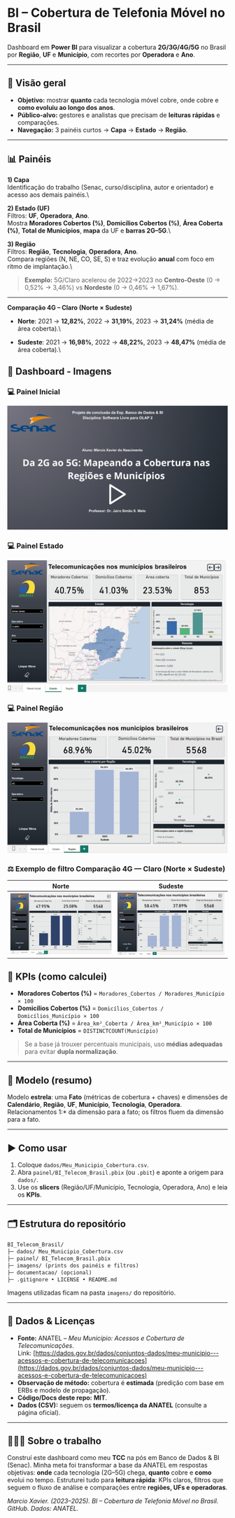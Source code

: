 # BI – Cobertura de Telefonia Móvel no Brasil

Dashboard em **Power BI** para visualizar a cobertura **2G/3G/4G/5G** no Brasil por **Região**, **UF** e **Município**, com recortes por **Operadora** e **Ano**.

---

## 🔎 Visão geral 

- **Objetivo:** mostrar **quanto** cada tecnologia móvel cobre, onde cobre e **como evoluiu ao longo dos anos**.
- **Público-alvo:** gestores e analistas que precisam de **leituras rápidas** e comparações.
- **Navegação:** 3 painéis curtos → **Capa** → **Estado** → **Região**.

---

## 📊 Painéis

**1) Capa**\
Identificação do trabalho (Senac, curso/disciplina, autor e orientador) e acesso aos demais painéis.\


**2) Estado (UF)**\
Filtros: **UF**, **Operadora**, **Ano**.\
Mostra **Moradores Cobertos (%)**, **Domicílios Cobertos (%)**, **Área Coberta (%)**, **Total de Municípios**, **mapa** da UF e **barras 2G–5G**.\


**3) Região**\
Filtros: **Região**, **Tecnologia**, **Operadora**, **Ano**.\
Compara regiões (N, NE, CO, SE, S) e traz evolução **anual** com foco em ritmo de implantação.\


> **Exemplo:** 5G/Claro acelerou de 2022→2023 no **Centro‑Oeste** (0 → 0,52% → 3,46%) vs **Nordeste** (0 → 0,46% → 1,67%).

---

**Comparação 4G – Claro (Norte × Sudeste)**

- **Norte**: 2021 → **12,82%**, 2022 → **31,19%**, 2023 → **31,24%** (média de área coberta).\


- **Sudeste**: 2021 → **16,98%**, 2022 → **48,22%**, 2023 → **48,47%** (média de área coberta).\

## 📸 Dashboard - Imagens

### 💻 Painel Inicial  

![Painel Inicial](imagens/painel1_capa.png)

### 💻 Painel Estado

![Painel Inicial](imagens/painel_estado.png)

### 💻 Painel Região

![Painel Inicial](imagens/painel3_regiao.png)


### ⚖️ Exemplo de filtro Comparação 4G — Claro (Norte × Sudeste)

| Norte | Sudeste |
|---|---|
| ![Norte 4G Claro](imagens/comparacao_norte.png) | ![Sudeste 4G Claro](imagens/comparacao_sudeste.png) |





## 🧮 KPIs (como calculei)

- **Moradores Cobertos (%)** = `Moradores_Cobertos / Moradores_Município × 100`
- **Domicílios Cobertos (%)** = `Domicílios_Cobertos / Domicílios_Município × 100`
- **Área Coberta (%)** = `Área_km²_Coberta / Área_km²_Município × 100`
- **Total de Municípios** = `DISTINCTCOUNT(Município)`

> Se a base já trouxer percentuais municipais, uso **médias adequadas** para evitar **dupla normalização**.

---

## 🧱 Modelo (resumo)

Modelo **estrela**: uma **Fato** (métricas de cobertura + chaves) e dimensões de **Calendário**, **Região**, **UF**, **Município**, **Tecnologia**, **Operadora**.\
Relacionamentos 1:\* da dimensão para a fato; os filtros fluem da dimensão para a fato.

---

## ▶️ Como usar

1. Coloque `dados/Meu_Municipio_Cobertura.csv`.
2. Abra `painel/BI_Telecom_Brasil.pbix` (ou `.pbit`) e aponte a origem para `dados/`.
3. Use os **slicers** (Região/UF/Município, Tecnologia, Operadora, Ano) e leia os **KPIs**.

---

## 🗂️ Estrutura do repositório

```
BI_Telecom_Brasil/
├─ dados/ Meu_Municipio_Cobertura.csv
├─ painel/ BI_Telecom_Brasil.pbix
├─ imagens/ (prints dos painéis e filtros)
├─ documentacao/ (opcional)
├─ .gitignore • LICENSE • README.md
```

Imagens utilizadas ficam na pasta `imagens/` do repositório.

---

## 🔗 Dados & Licenças

- **Fonte:** ANATEL – *Meu Município: Acessos e Cobertura de Telecomunicações*.\
  Link: [https://dados.gov.br/dados/conjuntos-dados/meu-municipio---acessos-e-cobertura-de-telecomunicacoes](https://dados.gov.br/dados/conjuntos-dados/meu-municipio---acessos-e-cobertura-de-telecomunicacoes)
- **Observação de método:** cobertura é **estimada** (predição com base em ERBs e modelo de propagação).
- **Código/Docs deste repo:** **MIT**.
- **Dados (CSV):** seguem os **termos/licença da ANATEL** (consulte a página oficial).

---

## 🙋🏻‍♂️ Sobre o trabalho

Construí este dashboard como meu **TCC** na pós em Banco de Dados & BI (Senac). Minha meta foi transformar a base da ANATEL em respostas objetivas: **onde** cada tecnologia (2G–5G) chega, **quanto** cobre e **como** evolui no tempo. Estruturei tudo para **leitura rápida**: KPIs claros, filtros que seguem o fluxo de análise e comparações entre **regiões, UFs e operadoras**.


*Marcio Xavier. (2023–2025). BI – Cobertura de Telefonia Móvel no Brasil. GitHub. Dados: ANATEL.*


